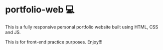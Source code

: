 # portfolio-web 💻
 
This is a fully responsive personal portfolio website built using HTML, CSS and JS.

This is for front-end practice purposes. Enjoy!!!
